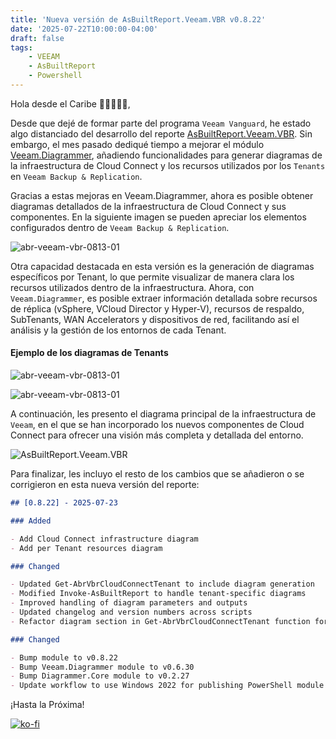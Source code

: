 ```yaml
---
title: 'Nueva versión de AsBuiltReport.Veeam.VBR v0.8.22'
date: '2025-07-22T10:00:00-04:00'
draft: false
tags:
    - VEEAM
    - AsBuiltReport
    - Powershell
---
```


Hola desde el Caribe 🥥🌴🌺🌅🌊,

Desde que dejé de formar parte del programa `Veeam Vanguard`, he estado algo distanciado del desarrollo del reporte [AsBuiltReport.Veeam.VBR](https://github.com/AsBuiltReport/AsBuiltReport.Veeam.VBR). Sin embargo, el mes pasado dediqué tiempo a mejorar el módulo [Veeam.Diagrammer](https://github.com/rebelinux/Veeam.Diagrammer), añadiendo funcionalidades para generar diagramas de la infraestructura de Cloud Connect y los recursos utilizados por los `Tenants` en `Veeam Backup & Replication`.

Gracias a estas mejoras en Veeam.Diagrammer, ahora es posible obtener diagramas detallados de la infraestructura de Cloud Connect y sus componentes. En la siguiente imagen se pueden apreciar los elementos configurados dentro de `Veeam Backup & Replication`.

![abr-veeam-vbr-0813-01](/img/2025/abr-veeam-vbr-0_8_22/CloudConnectInfra.webp)

Otra capacidad destacada en esta versión es la generación de diagramas específicos por Tenant, lo que permite visualizar de manera clara los recursos utilizados dentro de la infraestructura. Ahora, con `Veeam.Diagrammer`, es posible extraer información detallada sobre recursos de réplica (vSphere, VCloud Director y Hyper-V), recursos de respaldo, SubTenants, WAN Accelerators y dispositivos de red, facilitando así el análisis y la gestión de los entornos de cada Tenant.

#### Ejemplo de los diagramas de Tenants

![abr-veeam-vbr-0813-01](/img/2025/abr-veeam-vbr-0_8_22/CloudConnect-Tenant2.webp)

![abr-veeam-vbr-0813-01](/img/2025/abr-veeam-vbr-0_8_22/CloudConnect-Tenant3.webp)

A continuación, les presento el diagrama principal de la infraestructura de `Veeam`, en el que se han incorporado los nuevos componentes de Cloud Connect para ofrecer una visión más completa y detallada del entorno.

![AsBuiltReport.Veeam.VBR](/img/2025/abr-veeam-vbr-0_8_22/AsBuiltReport.Veeam.VBR.webp)

Para finalizar, les incluyo el resto de los cambios que se añadieron o se corrigieron en esta nueva versión del reporte:

```markdown
## [0.8.22] - 2025-07-23

### Added

- Add Cloud Connect infrastructure diagram
- Add per Tenant resources diagram

### Changed

- Updated Get-AbrVbrCloudConnectTenant to include diagram generation
- Modified Invoke-AsBuiltReport to handle tenant-specific diagrams
- Improved handling of diagram parameters and outputs
- Updated changelog and version numbers across scripts
- Refactor diagram section in Get-AbrVbrCloudConnectTenant function for improved error handling and clarity

### Changed

- Bump module to v0.8.22
- Bump Veeam.Diagrammer module to v0.6.30
- Bump Diagrammer.Core module to v0.2.27
- Update workflow to use Windows 2022 for publishing PowerShell module
```

¡Hasta la Próxima!

[![ko-fi](https://ko-fi.com/img/githubbutton_sm.svg)](https://ko-fi.com/F1F8DEV80)
